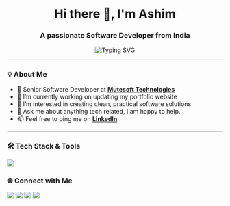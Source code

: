 <!-- Banner / Hero Image (Optional) -->
<!-- You can add a GIF, or just delete this section if not needed -->

<h1 align="center">Hi there 👋, I'm Ashim</h1>
<h3 align="center">A passionate Software Developer from India</h3>

<!-- Optional animated typing line -->
<p align="center">
  <img src="https://readme-typing-svg.herokuapp.com?font=Fira+Code&duration=3000&pause=1000&center=true&vCenter=true&width=435&lines=I+build+cool+things+with+code;I+love+open-source+and+learning;Welcome+to+my+GitHub+profile!" alt="Typing SVG" />
</p>

---

### 💡 About Me

- 💼 Senior Software Developer at [**Mutesoft Technologies**](https://mutesoft.com/)
- 🔭 I’m currently working on updating my portfolio website
- 🧠 I’m interested in creating clean, practical software solutions
- 💬 Ask me about anything tech related, I am happy to help.
- 📫 Feel free to ping me on [**LinkedIn**](https://www.linkedin.com/in/ashimsahawork/)

---

### 🛠️ Tech Stack & Tools

<p align="left">
  <img src="https://skillicons.dev/icons?i=html,css,js,jquery,react,tailwind,java,spring,mysql,git,github,bitbucket,postman,vite,vscode,npm,photoshop" />
</p>

### 🌐 Connect with Me

<p align="left">
  <a href="https://ashimsaha.net/" target="_blank"><img src="https://img.shields.io/badge/Portfolio-000?style=for-the-badge&logo=vercel&logoColor=white"/></a>
  <a href="https://linkedin.com/in/ashimsahawork" target="_blank"><img src="https://img.shields.io/badge/LinkedIn-0A66C2?style=for-the-badge&logo=linkedin&logoColor=white"/></a>
  <a href="mailto:hello@ashimsaha.net"><img src="https://img.shields.io/badge/Email-D14836?style=for-the-badge&logo=gmail&logoColor=white"/></a>
  <a href="https://twitter.com/thisisashim"><img src="https://img.shields.io/badge/Twitter-1DA1F2?style=for-the-badge&logo=twitter&logoColor=white"/></a>
</p>


